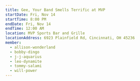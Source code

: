 ```yaml
---
title: Gee, Your Band Smells Terrific at MVP
startDate: Fri, Nov 14
startTime: 8:00 PM
endDate: Fri, Nov 14
endTime: 12:00 AM
location: MVP Sports Bar and Grille
locationAddress: 6923 Plainfield Rd, Cincinnati, OH 45236
member:
  - allison-wonderland
  - bobby-dingo
  - j-j-aquarius
  - leo-dynamite
  - tommy-salami
  - will-power
---
```

